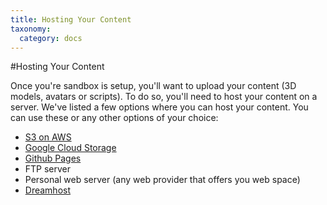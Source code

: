 ```yaml
---
title: Hosting Your Content
taxonomy:
  category: docs
---
```


#Hosting Your Content

Once you're sandbox is setup, you'll want to upload your content (3D models, avatars or scripts). To do so, you'll need to host your content on a server. 
We've listed a few options where you can host your content. You can use these or any other options of your choice:

* [S3 on AWS](http://docs.aws.amazon.com/AmazonS3/latest/gsg/GetStartedWithS3.html)
* [Google Cloud Storage](https://cloud.google.com/storage/)
* [Github Pages](https://pages.github.com/)
* FTP server
* Personal web server (any web provider that offers you web space)
* [Dreamhost](https://help.dreamhost.com/hc/en-us/categories/202186687-Getting-Started)
